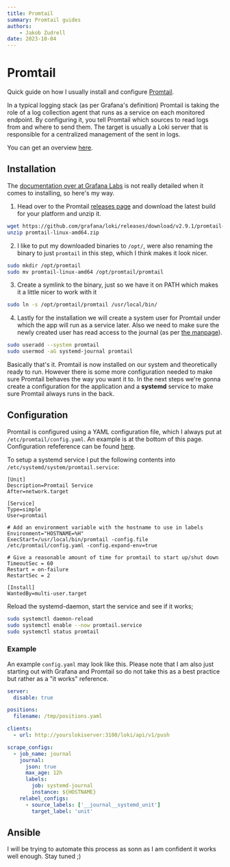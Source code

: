 ```yaml
---
title: Promtail
summary: Promtail guides
authors:
    - Jakob Zudrell
date: 2023-10-04
---
```

# Promtail
Quick guide on how I usually install and configure [Promtail](https://grafana.com/docs/loki/latest/send-data/promtail/configuration/#journal).

In a typical logging stack (as per Grafana's definition) Promtail is taking the role of a log collection agent that runs as a service on each monitored endpoint. By configuring it, you tell Promtail which sources to read logs from and where to send them. The target is usually a Loki server that is responsible for a centralized management of the sent in logs.

You can get an overview [here](https://grafana.com/docs/loki/latest/get-started/overview/).

## Installation
The [documentation over at Grafana Labs](https://grafana.com/docs/loki/latest/send-data/promtail/installation/) is not really detailed when it comes to installing, so here's my way.

1. Head over to the Promtail [releases page](https://github.com/grafana/loki/releases) and download the latest build for your platform and unzip it.
```bash
wget https://github.com/grafana/loki/releases/download/v2.9.1/promtail-linux-amd64.zip
unzip promtail-linux-amd64.zip
```
2. I like to put my downloaded binaries to `/opt/`, were also renaming the binary to just `promtail` in this step, which I think makes it look nicer.
```bash
sudo mkdir /opt/promtail
sudo mv promtail-linux-amd64 /opt/promtail/promtail
```
3. Create a symlink to the binary, just so we have it on PATH which makes it a little nicer to work with it
```bash
sudo ln -s /opt/promtail/promtail /usr/local/bin/
```
4. Lastly for the installation we will create a system user for Promtail under which the app will run as a service later. Also we need to make sure the newly created user has read access to the journal (as per [the manpage](https://manpages.debian.org/buster/systemd/systemd-journald.service.8.en.html#ACCESS_CONTROL)).
```bash
sudo useradd --system promtail
sudo usermod -aG systemd-journal promtail
```

Basically that's it. Promtail is now installed on our system and theoretically ready to run. However there is some more configuration needed to make sure Promtail behaves the way you want it to. In the next steps we're gonna create a configuration for the application and a **systemd** service to make sure Promtail always runs in the back.

## Configuration
Promtail is configured using a YAML configuration file, which I always put at `/etc/promtail/config.yaml`. An example is at the bottom of this page.
Configuration refeference can be found [here](https://grafana.com/docs/loki/latest/send-data/promtail/configuration/).

To setup a systemd service I put the following contents into `/etc/systemd/system/promtail.service`:
```
[Unit]
Description=Promtail Service
After=network.target

[Service]
Type=simple
User=promtail

# Add an environment variable with the hostname to use in labels
Environment="HOSTNAME=%H"
ExecStart=/usr/local/bin/promtail -config.file /etc/promtail/config.yaml -config.expand-env=true

# Give a reasonable amount of time for promtail to start up/shut down
TimeoutSec = 60
Restart = on-failure
RestartSec = 2

[Install]
WantedBy=multi-user.target
```

Reload the systemd-daemon, start the service and see if it works;

```bash
sudo systemctl daemon-reload
sudo systemctl enable --now promtail.service
sudo systemctl status promtail
```

### Example
An example `config.yaml` may look like this. Please note that I am also just starting out with Grafana and Promtail so do not take this as a best practice but rather as a "it works" reference.
```yaml
server:
  disable: true

positions:
  filename: /tmp/positions.yaml

clients:
  - url: http://yourslokiserver:3100/loki/api/v1/push

scrape_configs:
  - job_name: journal
    journal:
      json: true
      max_age: 12h
      labels:
        job: systemd-journal
        instance: ${HOSTNAME}
    relabel_configs:
      - source_labels: ['__journal__systemd_unit']
        target_label: 'unit'
```

## Ansible
I will be trying to automate this process as sonn as I am confident it works well enough. Stay tuned ;)